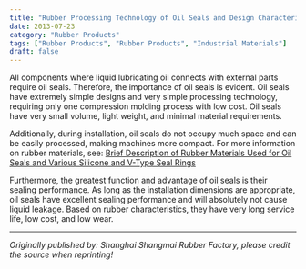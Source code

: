 ```yaml
---
title: "Rubber Processing Technology of Oil Seals and Design Characteristics of Seal Rings"
date: 2013-07-23
category: "Rubber Products"
tags: ["Rubber Products", "Rubber Products", "Industrial Materials"]
draft: false
---
```


All components where liquid lubricating oil connects with external parts require oil seals. Therefore, the importance of oil seals is evident. Oil seals have extremely simple designs and very simple processing technology, requiring only one compression molding process with low cost. Oil seals have very small volume, light weight, and minimal material requirements.

Additionally, during installation, oil seals do not occupy much space and can be easily processed, making machines more compact. For more information on rubber materials, see: [Brief Description of Rubber Materials Used for Oil Seals and Various Silicone and V-Type Seal Rings](http://www.smpolymer.com/xiangjiaozhipin/181/)

Furthermore, the greatest function and advantage of oil seals is their sealing performance. As long as the installation dimensions are appropriate, oil seals have excellent sealing performance and will absolutely not cause liquid leakage. Based on rubber characteristics, they have very long service life, low cost, and low wear.

---

*Originally published by: Shanghai Shangmai Rubber Factory, please credit the source when reprinting!*